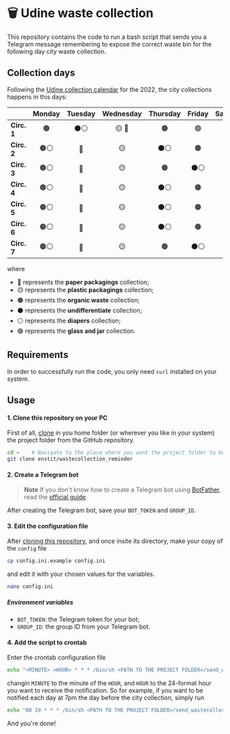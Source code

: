 # 🗑 Udine waste collection

This repository contains the code to run a bash script that sends you a Telegram message remembering to expose the correct waste bin for the following day city waste collection.

## Collection days

Following the [Udine collection calendar](https://netaziendapulita.it/comuni/udine) for the 2022, the city collections happens in this days:

|             | Monday | Tuesday | Wednesday | Thursday | Friday | Saturday | Sunday |
| ----------- |:------:|:-------:|:---------:|:--------:|:------:|:--------:| ------ |
| **Circ. 1** | 🟤     | ⚫️⚪️    | 🟡 🔵     | 🟤       | 🟢     | ⚫️⚪️     |        |
| **Circ. 2** | 🟤⚪️   | 🔵      | 🟡        | ⚫️⚪️     | 🟤     | 🟢*      |        |
| **Circ. 3** | 🟤⚪️   | 🔵      | 🟡        | 🟤       | ⚫️⚪️   | 🟢*      |        |
| **Circ. 4** | 🟤⚪️   | 🔵      | 🟡        | ⚫️⚪️     | 🟤     | 🟢*      |        |
| **Circ. 5** | 🟤⚪️   | 🔵      | 🟡        | ⚫️⚪️     | 🟤     | 🟢*      |        |
| **Circ. 6** | 🟤⚪️   | 🔵      | 🟡        | ⚫️⚪️     | 🟤     | 🟢*      |        |
| **Circ. 7** | 🟤⚪️   | 🔵      | 🟡        | 🟤       | ⚫️⚪️   | 🟢*      |        |

where
* 🔵 represents the **paper packagings** collection;
* 🟡 represents the **plastic packagings** collection;
* 🟤 represents the **organic waste** collection;
* ⚫️ represents the **undifferentiate** collection;
* ⚪️ represents the **diapers** collection;
* 🟢 represents the **glass and jar** collection.

## Requirements

In order to successfully run the code, you only need `curl` installed on your system.

## Usage

#### 1. Clone this repository on your PC

First of all, [clone](https://docs.github.com/en/repositories/creating-and-managing-repositories/cloning-a-repository) in you home folder (or wherever you like in your system) the project folder from the GitHub repository.

```bash
cd ~    # Navigate to the place where you want the project folder to be
git clone enstit/wastecollection_reminder
```

#### 2. Create a Telegram bot

> **Note**
> If you don't know how to create a Telegram bot using [BotFather](https://t.me/botfather), read the [official guide](https://core.telegram.org/bots#6-botfather).

After creating the Telegram bot, save your `BOT_TOKEN` and `GROUP_ID`.


#### 3. Edit the configuration file

After [cloning this repository](https://docs.github.com/en/repositories/creating-and-managing-repositories/cloning-a-repository), and once insite its directory, make your copy of the `config` file

```bash
cp config.ini.example config.ini
```

and edit it with your chosen values for the variables.

```bash
nano config.ini
```

##### Environment variables

* `BOT_TOKEN`: the Telegram token for your bot;
* `GROUP_ID`: the group ID from your Telegram bot.

#### 4. Add the script to crontab

Enter the crontab configuration file

```bash
echo "<MINUTE> <HOUR> * * * /bin/sh <PATH TO THE PROJECT FOLDER>/send_wastecollection_notify.sh" >> crontab
```

changin `MINUTE` to the minute of the `HOUR`, and `HOUR` to the 24-format hour you want to receive the notification. So for example, if you want to be notified each day at 7pm the day before the city collection, simply run

```bash
echo "00 19 * * * /bin/sh <PATH TO THE PROJECT FOLDER>/send_wastecollection_notify.sh" >> crontab
```

And you're done!
